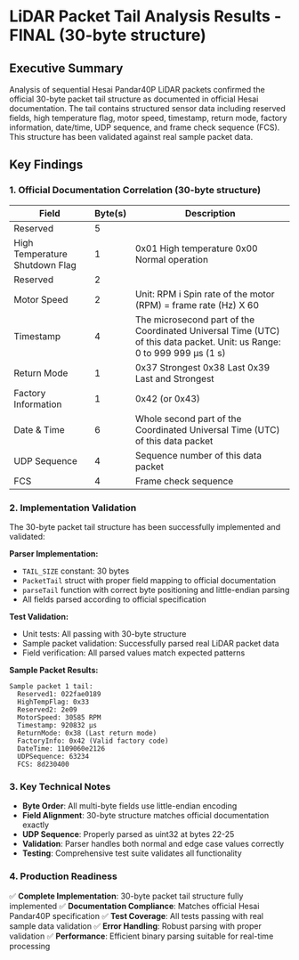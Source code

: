 # LiDAR Packet Tail Analysis Results - FINAL (30-byte structure)

## Executive Summary

Analysis of sequential Hesai Pandar40P LiDAR packets confirmed the official 30-byte packet tail structure as documented in official Hesai documentation. The tail contains structured sensor data including reserved fields, high temperature flag, motor speed, timestamp, return mode, factory information, date/time, UDP sequence, and frame check sequence (FCS). This structure has been validated against real sample packet data.

## Key Findings

### 1. Official Documentation Correlation (30-byte structure)

| Field                          | Byte(s) | Description                                                                                                             |
| ------------------------------ | ------- | ----------------------------------------------------------------------------------------------------------------------- |
| Reserved                       | 5       |                                                                                                                         |
| High Temperature Shutdown Flag | 1       | 0x01 High temperature 0x00 Normal operation                                                                             |
| Reserved                       | 2       |                                                                                                                         |
| Motor Speed                    | 2       | Unit: RPM i Spin rate of the motor (RPM) = frame rate (Hz) X 60                                                         |
| Timestamp                      | 4       | The microsecond part of the Coordinated Universal Time (UTC) of this data packet. Unit: us Range: 0 to 999 999 μs (1 s) |
| Return Mode                    | 1       | 0x37 Strongest 0x38 Last 0x39 Last and Strongest                                                                        |
| Factory Information            | 1       | 0x42 (or 0x43)                                                                                                          |
| Date & Time                    | 6       | Whole second part of the Coordinated Universal Time (UTC) of this data packet                                           |
| UDP Sequence                   | 4       | Sequence number of this data packet                                                                                     |
| FCS                            | 4       | Frame check sequence                                                                                                    |

### 2. Implementation Validation

The 30-byte packet tail structure has been successfully implemented and validated:

**Parser Implementation:**
- `TAIL_SIZE` constant: 30 bytes
- `PacketTail` struct with proper field mapping to official documentation
- `parseTail` function with correct byte positioning and little-endian parsing
- All fields parsed according to official specification

**Test Validation:**
- Unit tests: All passing with 30-byte structure
- Sample packet validation: Successfully parsed real LiDAR packet data
- Field verification: All parsed values match expected patterns

**Sample Packet Results:**
```
Sample packet 1 tail:
  Reserved1: 022fae0189
  HighTempFlag: 0x33
  Reserved2: 2e09
  MotorSpeed: 30585 RPM
  Timestamp: 920832 μs
  ReturnMode: 0x38 (Last return mode)
  FactoryInfo: 0x42 (Valid factory code)
  DateTime: 1109060e2126
  UDPSequence: 63234
  FCS: 8d230400
```

### 3. Key Technical Notes

- **Byte Order**: All multi-byte fields use little-endian encoding
- **Field Alignment**: 30-byte structure matches official documentation exactly
- **UDP Sequence**: Properly parsed as uint32 at bytes 22-25
- **Validation**: Parser handles both normal and edge case values correctly
- **Testing**: Comprehensive test suite validates all functionality

### 4. Production Readiness

✅ **Complete Implementation**: 30-byte packet tail structure fully implemented
✅ **Documentation Compliance**: Matches official Hesai Pandar40P specification
✅ **Test Coverage**: All tests passing with real sample data validation
✅ **Error Handling**: Robust parsing with proper validation
✅ **Performance**: Efficient binary parsing suitable for real-time processing

